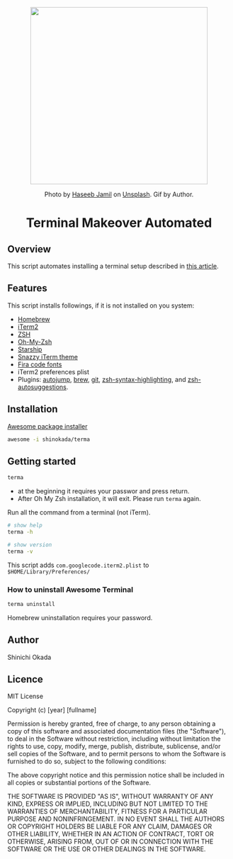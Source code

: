 <p align="center">
<img width="400" src="https://raw.githubusercontent.com/shinokada/terma/main/images/terma12-a.gif" />
<p align="center">
Photo by <a href="https://unsplash.com/@haseebjkhan?utm_source=unsplash&utm_medium=referral&utm_content=creditCopyText">Haseeb Jamil</a> on <a href="https://unsplash.com/">Unsplash</a>. Gif by Author.
</p>
<h1  align="center">Terminal Makeover Automated</h1>
</p>

## Overview

This script automates installing a terminal setup described in [this article](https://towardsdatascience.com/the-ultimate-guide-to-your-terminal-makeover-e11f9b87ac99).

## Features

This script installs followings, if it is not installed on you system:

- [Homebrew](https://brew.sh/)
- [iTerm2](https://iterm2.com/downloads.html)
- [ZSH](https://www.zsh.org/)
- [Oh-My-Zsh](https://ohmyz.sh/)
- [Starship](https://starship.rs/)
- [Snazzy iTerm theme](https://github.com/sindresorhus/iterm2-snazzy)
- [Fira code fonts](https://github.com/tonsky/FiraCode/wiki/Installing)
- iTerm2 preferences plist
- Plugins: [autojump](https://github.com/ohmyzsh/ohmyzsh/tree/master/plugins/autojump), [brew](https://github.com/ohmyzsh/ohmyzsh/tree/master/plugins/brew), [git](https://github.com/ohmyzsh/ohmyzsh/tree/master/plugins/git), [zsh-syntax-highlighting](https://github.com/zsh-users/zsh-syntax-highlighting/blob/master/INSTALL.md), and [zsh-autosuggestions](https://github.com/zsh-users/zsh-autosuggestions).

## Installation

[Awesome package installer](https://github.com/shinokada/awesome)

```sh
awesome -i shinokada/terma
```

## Getting started

```sh
terma
```

- at the beginning it requires your passwor and press return.
- After Oh My Zsh installation, it will exit. Please run `terma` again.

Run all the command from a terminal (not iTerm).

```sh
# show help
terma -h

# show version
terma -v
```

This script adds `com.googlecode.iterm2.plist` to `$HOME/Library/Preferences/`

### How to uninstall Awesome Terminal

```sh
terma uninstall
```

Homebrew uninstallation requires your password.

## Author

Shinichi Okada

## Licence

MIT License

Copyright (c) [year] [fullname]

Permission is hereby granted, free of charge, to any person obtaining a copy
of this software and associated documentation files (the "Software"), to deal
in the Software without restriction, including without limitation the rights
to use, copy, modify, merge, publish, distribute, sublicense, and/or sell
copies of the Software, and to permit persons to whom the Software is
furnished to do so, subject to the following conditions:

The above copyright notice and this permission notice shall be included in all
copies or substantial portions of the Software.

THE SOFTWARE IS PROVIDED "AS IS", WITHOUT WARRANTY OF ANY KIND, EXPRESS OR
IMPLIED, INCLUDING BUT NOT LIMITED TO THE WARRANTIES OF MERCHANTABILITY,
FITNESS FOR A PARTICULAR PURPOSE AND NONINFRINGEMENT. IN NO EVENT SHALL THE
AUTHORS OR COPYRIGHT HOLDERS BE LIABLE FOR ANY CLAIM, DAMAGES OR OTHER
LIABILITY, WHETHER IN AN ACTION OF CONTRACT, TORT OR OTHERWISE, ARISING FROM,
OUT OF OR IN CONNECTION WITH THE SOFTWARE OR THE USE OR OTHER DEALINGS IN THE
SOFTWARE.
